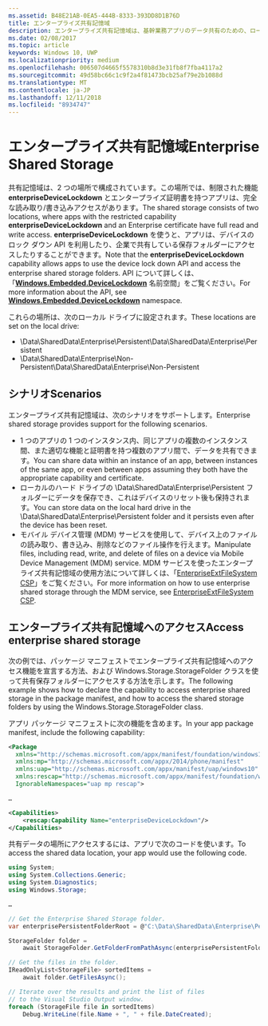 ```yaml
---
ms.assetid: B48E21AB-0EA5-444B-8333-393DD8D1B76D
title: エンタープライズ共有記憶域
description: エンタープライズ共有記憶域は、基幹業務アプリのデータ共有のための、ローカルのデータの場所を定義します。
ms.date: 02/08/2017
ms.topic: article
keywords: Windows 10, UWP
ms.localizationpriority: medium
ms.openlocfilehash: 006507d4665f5578310b8d3e31fb8f7fba4117a2
ms.sourcegitcommit: 49d58bc66c1c9f2a4f81473bcb25af79e2b1088d
ms.translationtype: MT
ms.contentlocale: ja-JP
ms.lasthandoff: 12/11/2018
ms.locfileid: "8934747"
---
```

# <a name="enterprise-shared-storage"></a><span data-ttu-id="39ae8-104">エンタープライズ共有記憶域</span><span class="sxs-lookup"><span data-stu-id="39ae8-104">Enterprise Shared Storage</span></span>

<span data-ttu-id="39ae8-105">共有記憶域は、2 つの場所で構成されています。この場所では、制限された機能 **enterpriseDeviceLockdown** とエンタープライズ証明書を持つアプリは、完全な読み取り/書き込みアクセスがあります。</span><span class="sxs-lookup"><span data-stu-id="39ae8-105">The shared storage consists of two locations, where apps with the restricted capability  **enterpriseDeviceLockdown** and an Enterprise certificate have full read and write access.</span></span> <span data-ttu-id="39ae8-106">**enterpriseDeviceLockdown** を使うと、アプリは、デバイスのロック ダウン API を利用したり、企業で共有している保存フォルダーにアクセスしたりすることができます。</span><span class="sxs-lookup"><span data-stu-id="39ae8-106">Note that the **enterpriseDeviceLockdown** capability allows apps to use the device lock down API and access the enterprise shared storage folders.</span></span> <span data-ttu-id="39ae8-107">API について詳しくは、「[**Windows.Embedded.DeviceLockdown**](http://go.microsoft.com/fwlink/?LinkId=699331) 名前空間」をご覧ください。</span><span class="sxs-lookup"><span data-stu-id="39ae8-107">For more information about the API, see [**Windows.Embedded.DeviceLockdown**](http://go.microsoft.com/fwlink/?LinkId=699331) namespace.</span></span>  

<span data-ttu-id="39ae8-108">これらの場所は、次のローカル ドライブに設定されます。</span><span class="sxs-lookup"><span data-stu-id="39ae8-108">These locations are set on the local drive:</span></span>
- <span data-ttu-id="39ae8-109">\Data\SharedData\Enterprise\Persistent</span><span class="sxs-lookup"><span data-stu-id="39ae8-109">\Data\SharedData\Enterprise\Persistent</span></span>
- <span data-ttu-id="39ae8-110">\Data\SharedData\Enterprise\Non-Persistent</span><span class="sxs-lookup"><span data-stu-id="39ae8-110">\Data\SharedData\Enterprise\Non-Persistent</span></span>

## <a name="scenarios"></a><span data-ttu-id="39ae8-111">シナリオ</span><span class="sxs-lookup"><span data-stu-id="39ae8-111">Scenarios</span></span>

<span data-ttu-id="39ae8-112">エンタープライズ共有記憶域は、次のシナリオをサポートします。</span><span class="sxs-lookup"><span data-stu-id="39ae8-112">Enterprise shared storage provides support for the following scenarios.</span></span>

- <span data-ttu-id="39ae8-113">1 つのアプリの 1 つのインスタンス内、同じアプリの複数のインスタンス間、また適切な機能と証明書を持つ複数のアプリ間で、データを共有できます。</span><span class="sxs-lookup"><span data-stu-id="39ae8-113">You can share data within an instance of an app, between instances of the same app, or even between apps assuming they both have the appropriate capability and certificate.</span></span>
- <span data-ttu-id="39ae8-114">ローカルのハード ドライブの \Data\SharedData\Enterprise\Persistent フォルダーにデータを保存でき、これはデバイスのリセット後も保持されます。</span><span class="sxs-lookup"><span data-stu-id="39ae8-114">You can store data on the local hard drive in the \Data\SharedData\Enterprise\Persistent folder and it persists even after the device has been reset.</span></span>
- <span data-ttu-id="39ae8-115">モバイル デバイス管理 (MDM) サービスを使用して、デバイス上のファイルの読み取り、書き込み、削除などのファイル操作を行えます。</span><span class="sxs-lookup"><span data-stu-id="39ae8-115">Manipulate files, including read, write, and delete of files on a device via Mobile Device Management (MDM) service.</span></span> <span data-ttu-id="39ae8-116">MDM サービスを使ったエンタープライズ共有記憶域の使用方法について詳しくは、「[EnterpriseExtFileSystem CSP](http://go.microsoft.com/fwlink/?LinkId=699333)」をご覧ください。</span><span class="sxs-lookup"><span data-stu-id="39ae8-116">For more information on how to use enterprise shared storage through the MDM service, see [EnterpriseExtFileSystem CSP](http://go.microsoft.com/fwlink/?LinkId=699333).</span></span>

## <a name="access-enterprise-shared-storage"></a><span data-ttu-id="39ae8-117">エンタープライズ共有記憶域へのアクセス</span><span class="sxs-lookup"><span data-stu-id="39ae8-117">Access enterprise shared storage</span></span>

<span data-ttu-id="39ae8-118">次の例では、パッケージ マニフェストでエンタープライズ共有記憶域へのアクセス機能を宣言する方法、および Windows.Storage.StorageFolder クラスを使って共有保存フォルダーにアクセスする方法を示します。</span><span class="sxs-lookup"><span data-stu-id="39ae8-118">The following example shows how to declare the capability to access enterprise shared storage in the package manifest, and how to access the shared storage folders by using the Windows.Storage.StorageFolder class.</span></span>

<span data-ttu-id="39ae8-119">アプリ パッケージ マニフェストに次の機能を含めます。</span><span class="sxs-lookup"><span data-stu-id="39ae8-119">In your app package manifest, include the following capability:</span></span>

```xml
<Package
  xmlns="http://schemas.microsoft.com/appx/manifest/foundation/windows10"
  xmlns:mp="http://schemas.microsoft.com/appx/2014/phone/manifest"
  xmlns:uap="http://schemas.microsoft.com/appx/manifest/uap/windows10"
  xmlns:rescap="http://schemas.microsoft.com/appx/manifest/foundation/windows10/restrictedcapabilities"
  IgnorableNamespaces="uap mp rescap">

…

<Capabilities>
    <rescap:Capability Name="enterpriseDeviceLockdown"/>
</Capabilities>
```

<span data-ttu-id="39ae8-120">共有データの場所にアクセスするには、アプリで次のコードを使います。</span><span class="sxs-lookup"><span data-stu-id="39ae8-120">To access the shared data location, your app would use the following code.</span></span>

```csharp
using System;
using System.Collections.Generic;
using System.Diagnostics;
using Windows.Storage;

…

// Get the Enterprise Shared Storage folder.
var enterprisePersistentFolderRoot = @"C:\Data\SharedData\Enterprise\Persistent";

StorageFolder folder =
    await StorageFolder.GetFolderFromPathAsync(enterprisePersistentFolderRoot);

// Get the files in the folder.
IReadOnlyList<StorageFile> sortedItems =
    await folder.GetFilesAsync();

// Iterate over the results and print the list of files
// to the Visual Studio Output window.
foreach (StorageFile file in sortedItems)
    Debug.WriteLine(file.Name + ", " + file.DateCreated);
```

